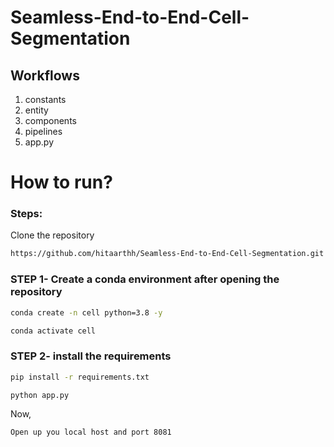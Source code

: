 # Seamless-End-to-End-Cell-Segmentation


## Workflows

1. constants
2. entity
3. components
4. pipelines
5. app.py


# How to run?
### Steps:

Clone the repository

```bash
https://github.com/hitaarthh/Seamless-End-to-End-Cell-Segmentation.git
```
### STEP 1- Create a conda environment after opening the repository

```bash
conda create -n cell python=3.8 -y
```

```bash
conda activate cell
```


### STEP 2- install the requirements
```bash
pip install -r requirements.txt
```


```bash
python app.py
```

Now,
```bash
Open up you local host and port 8081
```
